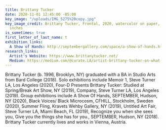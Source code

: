 ```yaml
---
title: Brittany Tucker
date: 2020-11-01 12:45:00 -05:00
key_image: "/uploads/IMG_5275%20copy.jpg"
key_image_credit: Brittany Tucker, Frontal, 2020, watercolor on paper, 39.5 x 27.5
  inches
is_sometimes: true
first_letter_of_last_name: t
exhibition_links:
  A Show of Hands: http://septembergallery.com/space/a-show-of-hands.html
research_links:
  Artist's Website: https://www.brittanytucker.net/
  Medium: https://medium.com/@curate.LA/artist-brittany-tucker-on-what-comes-after-representation-44f3ce6328d5
---
```


Brittany Tucker (b. 1996, Brooklyn, NY) graduated with a BA in Studio Arts from Bard College (2018). Solo exhibitions include Memoir 1, Steve Turner LA, Los Angeles (2020), Four-D Presents Brittany Tucker: Studied at Spring/Break Art Show, NY (2019), Company, Steve Turner LA, Los Angeles (2019). Group exhibitions include A Show Of Hands, SEPTEMBER, Hudson, NY (2020), Black Voices/ Black Microcosm, CFHILL, Stockholm, Sweden (2020), Summer Fling, Kravets Wehby Gallery, NY (2019), Untitled Art Fair, Steve Turner LA, Miami Beach, FL (2019), Recognize you when she sees you, Give you the things she has for you., SEPTEMBER, Hudson, NY (2018). Brittany Tucker currently lives and works in Vienna, Austria.
